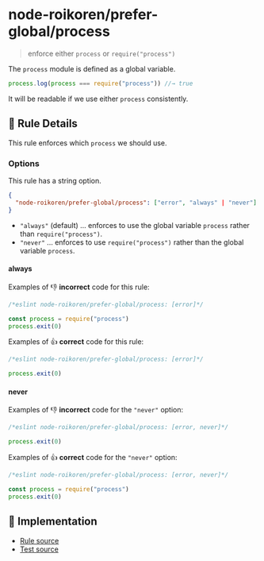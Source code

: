 # node-roikoren/prefer-global/process
> enforce either `process` or `require("process")`

The `process` module is defined as a global variable.

```js
process.log(process === require("process")) //→ true
```

It will be readable if we use either `process` consistently.

## 📖 Rule Details

This rule enforces which `process` we should use.

### Options

This rule has a string option.

```json
{
  "node-roikoren/prefer-global/process": ["error", "always" | "never"]
}
```

- `"always"` (default) ... enforces to use the global variable `process` rather than `require("process")`.
- `"never"` ... enforces to use `require("process")` rather than the global variable `process`.

#### always

Examples of :-1: **incorrect** code for this rule:

```js
/*eslint node-roikoren/prefer-global/process: [error]*/

const process = require("process")
process.exit(0)
```

Examples of :+1: **correct** code for this rule:

```js
/*eslint node-roikoren/prefer-global/process: [error]*/

process.exit(0)
```

#### never

Examples of :-1: **incorrect** code for the `"never"` option:

```js
/*eslint node-roikoren/prefer-global/process: [error, never]*/

process.exit(0)
```

Examples of :+1: **correct** code for the `"never"` option:

```js
/*eslint node-roikoren/prefer-global/process: [error, never]*/

const process = require("process")
process.exit(0)
```

## 🔎 Implementation

- [Rule source](https://github.com/roikoren755/eslint-plugin-node/blob/v0.0.1/src/rules/prefer-global/process.ts)
- [Test source](https://github.com/roikoren755/eslint-plugin-node/blob/v0.0.1/tests/src/rules/prefer-global/process.ts)

